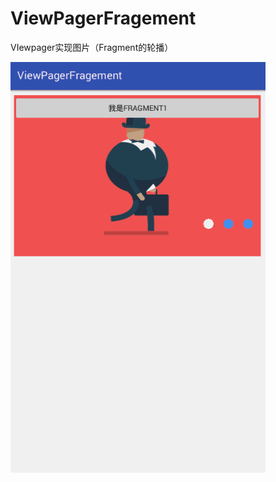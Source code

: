 # ViewPagerFragement
VIewpager实现图片（Fragment的轮播）


![效果图](https://github.com/jakera123/ViewPagerFragement/blob/master/app/src/main/res/drawable/finally.gif)
